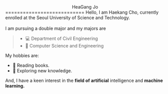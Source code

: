 <center>HeaGang Jo</center>
===========================
Hello, I am Haekang Cho, currently enrolled at the Seoul University of Science and Technology.<br><br>
I am pursuing a double major and my majors are

>*  :computer: Department of Civil Engineering
>*  :office: Computer Science and Engineering



My hobbies are:

* :ledger: Reading books.
* :stars: Exploring new knowledge.

And, I have a keen interest in the **field of artificial** intelligence and **machine learning.**
